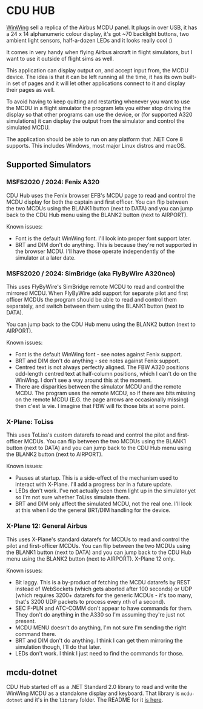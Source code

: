 # CDU HUB

[WinWing](https://uk.winwingsim.com/view/) sell a replica of the Airbus MCDU
panel. It plugs in over USB, it has a 24 x 14 alphanumeric colour display,
it's got ~70 backlight buttons, two ambient light sensors, half-a-dozen LEDs
and it looks really cool :)

It comes in very handy when flying Airbus aircraft in flight simulators, but I
want to use it outside of flight sims as well.

This application can display output on, and accept input from, the MCDU device.
The idea is that it can be left running all the time, it has its own built-in
set of pages and it will let other applications connect to it and display their
pages as well.

To avoid having to keep quitting and restarting whenever you want to use the
MCDU in a flight simulator the program lets you either stop driving the display
so that other programs can use the device, or (for supported A320 simulations)
it can display the output from the simulator and control the simulated MCDU.

The application should be able to run on any platform that .NET Core 8 supports.
This includes Windows, most major Linux distros and macOS.



## Supported Simulators



### MSFS2020 / 2024: Fenix A320

CDU Hub uses the Fenix browser EFB's MCDU page to read and control the MCDU
display for both the captain and first officer. You can flip between the two
MCDUs using the BLANK1 button (next to DATA) and you can jump back to the
CDU Hub menu using the BLANK2 button (next to AIRPORT).

Known issues:

* Font is the default WinWing font. I'll look into proper font support later.
* BRT and DIM don't do anything. This is because they're not supported in the
  browser MCDU. I'll have those operate independently of the simulator at
  a later date.


### MSFS2020 / 2024: SimBridge (aka FlyByWire A320neo)

This uses FlyByWire's SimBridge remote MCDU to read and control the mirrored
MCDU. When FlyByWire add support for separate pilot and first officer MCDUs
the program should be able to read and control them separately, and switch
between them using the BLANK1 button (next to DATA).

You can jump back to the CDU Hub menu using the BLANK2 button (next to AIRPORT).

Known issues:

* Font is the default WinWing font - see notes against Fenix support.
* BRT and DIM don't do anything - see notes against Fenix support.
* Centred text is not always perfectly aligned. The FBW A320 positions
  odd-length centred text at half-column positions, which I can't do on the
  WinWing. I don't see a way around this at the moment.
* There are disparities between the simulator MCDU and the remote MCDU. The
  program uses the remote MCDU, so if there are bits missing on the remote
  MCDU (E.G. the page arrows are occasionally missing) then c'est la vie. I
  imagine that FBW will fix those bits at some point.



### X-Plane: ToLiss

This uses ToLiss's custom datarefs to read and control the pilot and first-officer
MCDUs. You can flip between the two MCDUs using the BLANK1 button (next to DATA)
and you can jump back to the CDU Hub menu using the BLANK2 button (next to
AIRPORT).

Known issues:

* Pauses at startup. This is a side-effect of the mechanism used to interact with
  X-Plane. I'll add a progress bar in a future update.
* LEDs don't work. I've not actually seen them light up in the simulator yet so
  I'm not sure whether ToLiss simulate them.
* BRT and DIM only affect the simulated MCDU, not the real one. I'll look at this
  when I do the general BRT/DIM handling for the device.



### X-Plane 12: General Airbus

This uses X-Plane's standard datarefs for MCDUs to read and control the pilot and
first-officer MCDUs. You can flip between the two MCDUs using the BLANK1 button
(next to DATA) and you can jump back to the CDU Hub menu using the BLANK2 button
(next to AIRPORT). X-Plane 12 only.

Known issues:

* Bit laggy. This is a by-product of fetching the MCDU datarefs by REST instead of
  WebSockets (which gets aborted after 100 seconds) or UDP (which requires 3200+
  datarefs for the generic MCDUs - it's too many, that's 3200 UDP packets to process
  every *n*th of a second).
* SEC F-PLN and ATC-COMM don't appear to have commands for them. They don't do
  anything in the A330 so I'm assuming they're just not present.
* MCDU MENU doesn't do anything, I'm not sure I'm sending the right command there.
* BRT and DIM don't do anything. I think I can get them mirroring the simulation
  though, I'll do that later.
* LEDs don't work. I think I just need to find the commands for those.



## mcdu-dotnet

CDU Hub started off as a .NET Standard 2.0 library to read and write the WinWing
MCDU as a standalone display and keyboard. That library is `mcdu-dotnet` and it's
in the `library` folder. The README for it
[is here](library/mcdu-dotnet/README.md).

